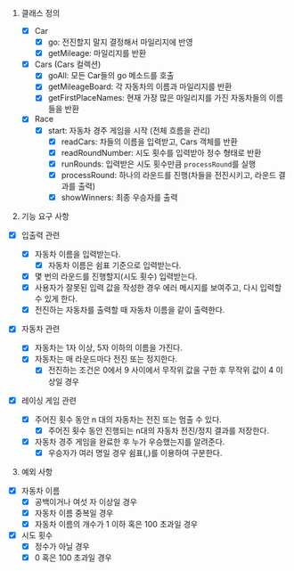 1. 클래스 정의

   - [x] Car
     - [x] go: 전진할지 말지 결정해서 마일리지에 반영
     - [x] getMileage: 마일리지를 반환
   - [x] Cars (Cars 컬렉션)
     - [x] goAll: 모든 Car들의 go 메소드를 호출
     - [x] getMileageBoard: 각 자동차의 이름과 마일리지를 반환
     - [x] getFirstPlaceNames: 현재 가장 많은 마일리지를 가진 자동차들의 이름들을 반환
   - [x] Race
     - [x] start: 자동차 경주 게임을 시작 (전체 흐름을 관리)
       - [x] readCars: 차들의 이름을 입력받고, Cars 객체를 반환
       - [x] readRoundNumber: 시도 횟수를 입력받아 정수 형태로 반환
       - [x] runRounds: 입력받은 시도 횟수만큼 `processRound`를 실행
       - [x] processRound: 하나의 라운드를 진행(차들을 전진시키고, 라운드 결과를 출력)
       - [x] showWinners: 최종 우승자를 출력

2. 기능 요구 사항

- [x] 입출력 관련

  - [x] 자동차 이름을 입력받는다.
    - [x] 자동차 이름은 쉼표 기준으로 입력받는다.
  - [x] 몇 번의 라운드를 진행할지(시도 횟수) 입력받는다.
  - [x] 사용자가 잘못된 입력 값을 작성한 경우 에러 메시지를 보여주고, 다시 입력할 수 있게 한다.
  - [x] 전진하는 자동차를 출력할 때 자동차 이름을 같이 출력한다.

- [x] 자동차 관련

  - [x] 자동차는 1자 이상, 5자 이하의 이름을 가진다.
  - [x] 자동차는 매 라운드마다 전진 또는 정지한다.
    - [x] 전진하는 조건은 0에서 9 사이에서 무작위 값을 구한 후 무작위 값이 4 이상일 경우

- [x] 레이싱 게임 관련
  - [x] 주어진 횟수 동안 n 대의 자동차는 전진 또는 멈출 수 있다.
    - [x] 주어진 횟수 동안 진행되는 n대의 자동차 전진/정지 결과를 저장한다.
  - [x] 자동차 경주 게임을 완료한 후 누가 우승했는지를 알려준다.
    - [x] 우승자가 여러 명일 경우 쉼표(,)를 이용하여 구분한다.

3. 예외 사항

- [x] 자동차 이름
  - [x] 공백이거나 여섯 자 이상일 경우
  - [x] 자동차 이름 중복일 경우
  - [x] 자동차 이름의 개수가 1 이하 혹은 100 초과일 경우
- [x] 시도 횟수
  - [x] 정수가 아닐 경우
  - [x] 0 혹은 100 초과일 경우
